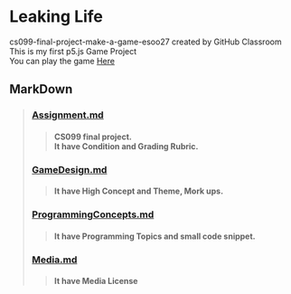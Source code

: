 **Leaking Life**
============
cs099-final-project-make-a-game-esoo27 created by GitHub Classroom<br/>
This is my first p5.js Game Project<br/>
You can play the game [Here](https://rudy-castan-digipen-teaching.github.io/cs099-final-project-make-a-game-esoo27/index.html)<br/>

MarkDown
--------
>### [Assignment.md](https://github.com/Rudy-Castan-DigiPen-Teaching/cs099-final-project-make-a-game-esoo27/blob/d35890a0c5a7a72dd6aafeb6488a26a6b5439d3f/Assignment.md)
>>#### CS099 final project.<br/>It have Condition and Grading Rubric.
>### [GameDesign.md](https://github.com/Rudy-Castan-DigiPen-Teaching/cs099-final-project-make-a-game-esoo27/blob/d35890a0c5a7a72dd6aafeb6488a26a6b5439d3f/GameDesign.md)
>>#### It have High Concept and Theme, Mork ups.
>### [ProgrammingConcepts.md](https://github.com/Rudy-Castan-DigiPen-Teaching/cs099-final-project-make-a-game-esoo27/blob/c3d696cfa2537b1606c118cedcec4a12cbcb391d/ProgrammingConcepts.md)
>>#### It have Programming Topics and small code snippet.
>### [Media.md](https://github.com/Rudy-Castan-DigiPen-Teaching/cs099-final-project-make-a-game-esoo27/blob/d35890a0c5a7a72dd6aafeb6488a26a6b5439d3f/Media.md)
>>#### It have Media License
